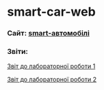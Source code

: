 # smart-car-web

### Сайт: [smart-автомобілі](https://samurai-of-honor.github.io/smart-car-web/src/)
### Звіти: 
[Звіт до лабораторної роботи 1](https://github.com/samurai-of-honor/smart-car-web/blob/main/src/Report1.html)

[Звіт до лабораторної роботи 2](https://github.com/samurai-of-honor/smart-car-web/blob/main/src/Report1.html)
